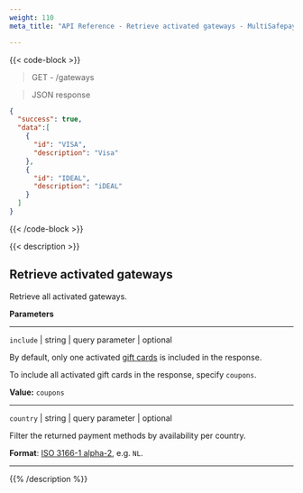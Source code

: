 ```yaml
---
weight: 110
meta_title: "API Reference - Retrieve activated gateways - MultiSafepay Docs"

---
```

{{< code-block >}}

> GET - /gateways

> JSON response

```json
{
  "success": true,
  "data":[
    {
      "id": "VISA",
      "description": "Visa"
    },
    {
      "id": "IDEAL",
      "description": "iDEAL"
    }
  ]
}
```
{{< /code-block >}}

{{< description >}}

## Retrieve activated gateways

Retrieve all activated gateways.

**Parameters**

----------------
`include` | string | query parameter | optional

By default, only one activated [gift cards](/api/#gift-cards) is included in the response.

To include all activated gift cards in the response, specify `coupons`.

**Value:** `coupons`

----------------

`country` | string | query parameter | optional

Filter the returned payment methods by availability per country. 

**Format**: [ISO 3166-1 alpha-2](https://en.wikipedia.org/wiki/ISO_3166-1_alpha-2), e.g. `NL`.

----------------

{{% /description %}}